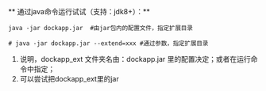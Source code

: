 ** 通过java命令运行试试（支持：jdk8+）：**

```
java -jar dockapp.jar  #由jar包内的配置文件，指定扩展目录

# java -jar dockapp.jar --extend=xxx #通过参数，指定扩展目录
```

1. 说明，dockapp_ext 文件夹名由：dockapp.jar 里的配置决定；或者在运行命令中指定；
2. 可以尝试把dockapp_ext里的jar
